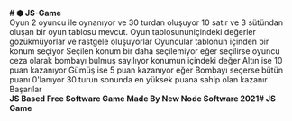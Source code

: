 <b># ⬢ JS-Game</b>
<br>
Oyun 2 oyuncu ile oynanıyor ve 30 turdan oluşuyor 10 satır ve 3 sütündan oluşan bir oyun tablosu mevcut. Oyun tablosununiçindeki değerler gözükmüyorlar ve rastgele oluşuyorlar Oyuncular tablonun içinden bir konum seçiyor Seçilen konum bir daha seçilemiyor eğer seçilirse oyuncu ceza olarak bombayı bulmuş sayılıyor konumun içindeki değer
Altın ise 10 puan kazanıyor Gümüş ise 5 puan kazanıyor eğer Bombayı seçerse bütün puanı 0'lanıyor 30.turun sonunda en yüksek puana sahip olan kazanır Başarılar
<br>
<b>JS Based Free Software Game Made By New Node Software 2021# JS Game</b>
